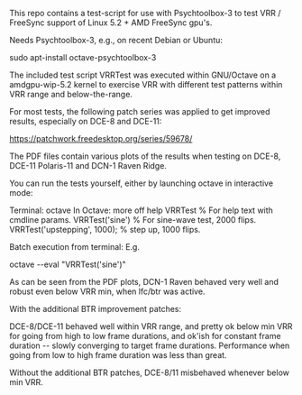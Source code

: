 This repo contains a test-script for use with Psychtoolbox-3 to
test VRR / FreeSync support of Linux 5.2 + AMD FreeSync gpu's.

Needs Psychtoolbox-3, e.g., on recent Debian or Ubuntu:

sudo apt-install octave-psychtoolbox-3

The included test script VRRTest was executed within GNU/Octave
on a amdgpu-wip-5.2 kernel to exercise VRR with different
test patterns within VRR range and below-the-range.

For most tests, the following patch series was applied to get
improved results, especially on DCE-8 and DCE-11:

https://patchwork.freedesktop.org/series/59678/

The PDF files contain various plots of the results when testing
on DCE-8, DCE-11 Polaris-11 and DCN-1 Raven Ridge.

You can run the tests yourself, either by launching octave
in interactive mode:

Terminal:  octave
In Octave: more off
           help VRRTest     % For help text with cmdline params.
           VRRTest('sine')  % For sine-wave test, 2000 flips.
           VRRTest('upstepping', 1000); % step up, 1000 flips.

Batch execution from terminal:
E.g.

octave --eval "VRRTest('sine')"

As can be seen from the PDF plots, DCN-1 Raven behaved very
well and robust even below VRR min, when lfc/btr was active.

With the additional BTR improvement patches:

DCE-8/DCE-11 behaved well within VRR range, and pretty ok
below min VRR for going from high to low frame durations,
and ok'ish for constant frame duration -- slowly converging
to target frame durations. Performance when going from low to
high frame duration was less than great.

Without the additional BTR patches, DCE-8/11 misbehaved whenever
below min VRR.

